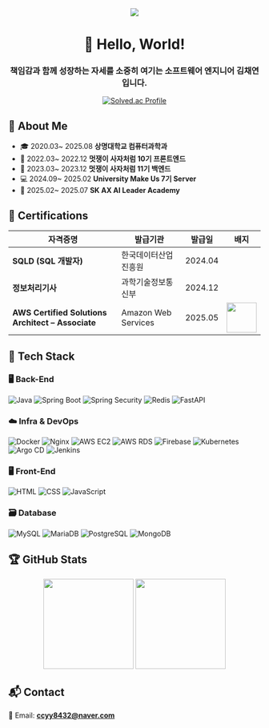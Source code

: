 <div align='center'>

<img src="https://capsule-render.vercel.app/api?type=wave&color=FA991C&height=300&section=header&text=Chaerish&fontSize=90" />
<h1>🙌 Hello, World!</h1>
<h3> 책임감과 함께 성장하는 자세를 소중히 여기는 소프트웨어 엔지니어 김채연입니다. </h3>

[![Solved.ac Profile](http://mazassumnida.wtf/api/v2/generate_badge?boj=cy8432)](https://solved.ac/cy8432/)
  
</div>


## 🧭 About Me

- 🎓 2020.03~ 2025.08 **상명대학교 컴퓨터과학과**
- 🦁 2022.03~ 2022.12 **멋쟁이 사자처럼 10기 프론트엔드**
- 🦁 2023.03~ 2023.12 **멋쟁이 사자처럼 11기 백엔드**
- 💻 2024.09~ 2025.02 **University Make Us 7기 Server**
- 🦋 2025.02~ 2025.07 **SK AX AI Leader Academy**


## 📜 Certifications

| 자격증명 | 발급기관 | 발급일 | 배지 |
|----------|-----------|--------|-------|
| **SQLD (SQL 개발자)** | 한국데이터산업진흥원 | 2024.04 |  |
| **정보처리기사** | 과학기술정보통신부 | 2024.12 |  |
| **AWS Certified Solutions Architect – Associate** | Amazon Web Services | 2025.05 | <img src="https://github.com/user-attachments/assets/2e3a1ed5-a30c-4055-b97a-adeffa3c863a" width="60px"/> |



## 🔧 Tech Stack

### 🖥️ Back-End
![Java](https://img.shields.io/badge/Java-007396?style=flat-square&logo=java&logoColor=white)
![Spring Boot](https://img.shields.io/badge/Spring_Boot-6DB33F?style=flat-square&logo=springboot&logoColor=white)
![Spring Security](https://img.shields.io/badge/Security-6DB33F?style=flat-square&logo=springsecurity&logoColor=white)
![Redis](https://img.shields.io/badge/Redis-DC382D?style=flat-square&logo=redis&logoColor=white)
![FastAPI](https://img.shields.io/badge/FastAPI-009688?style=flat-square&logo=fastapi&logoColor=white)

### ☁️ Infra & DevOps
![Docker](https://img.shields.io/badge/Docker-2496ED?style=flat-square&logo=docker&logoColor=white)
![Nginx](https://img.shields.io/badge/Nginx-009639?style=flat-square&logo=nginx&logoColor=white)
![AWS EC2](https://img.shields.io/badge/AWS_EC2-FF9900?style=flat-square&logo=amazon-ec2&logoColor=white)
![AWS RDS](https://img.shields.io/badge/AWS_RDS-527FFF?style=flat-square&logo=amazonrds&logoColor=white)
![Firebase](https://img.shields.io/badge/Firebase-FFCA28?style=flat-square&logo=firebase&logoColor=black)
![Kubernetes](https://img.shields.io/badge/Kubernetes-326CE5?style=flat-square&logo=kubernetes&logoColor=white)
![Argo CD](https://img.shields.io/badge/Argo%20CD-FE4B82?style=flat-square&logo=argo&logoColor=white)
![Jenkins](https://img.shields.io/badge/Jenkins-D24939?style=flat-square&logo=jenkins&logoColor=white)

### 🖥️ Front-End
![HTML](https://img.shields.io/badge/HTML-E34F26?style=flat-square&logo=html5&logoColor=white)
![CSS](https://img.shields.io/badge/CSS-1572B6?style=flat-square&logo=css3&logoColor=white)
![JavaScript](https://img.shields.io/badge/JavaScript-F7DF1E?style=flat-square&logo=javascript&logoColor=black)

### 🗃️ Database
![MySQL](https://img.shields.io/badge/MySQL-4479A1?style=flat-square&logo=mysql&logoColor=white)
![MariaDB](https://img.shields.io/badge/MariaDB-003545?style=flat-square&logo=mariadb&logoColor=white)
![PostgreSQL](https://img.shields.io/badge/PostgreSQL-336791?style=flat-square&logo=postgresql&logoColor=white)
![MongoDB](https://img.shields.io/badge/MongoDB-47A248?style=flat-square&logo=mongodb&logoColor=white)


## 🏆 GitHub Stats

<div align="center">
  <img src="https://github-readme-stats.vercel.app/api?username=chaerish&theme=onedark&show_icons=true" height="180px"/>
  <img src="https://github-readme-stats.vercel.app/api/top-langs/?username=chaerish&layout=compact" height="180px"/>
</div>


## 📬 Contact

📧 Email: **ccyy8432@naver.com**  

